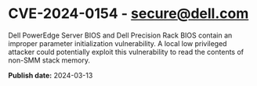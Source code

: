 # CVE-2024-0154 - secure@dell.com

Dell PowerEdge Server BIOS and Dell Precision Rack BIOS contain an improper parameter initialization vulnerability. A local low privileged attacker could potentially exploit this vulnerability to read the contents of non-SMM stack memory.

**Publish date:** 2024-03-13

